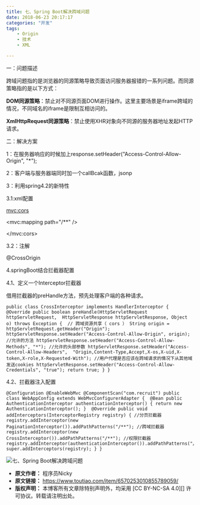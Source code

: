 ```yaml
---
title: 七、Spring Boot解决跨域问题
date: 2018-06-23 20:17:17
categories: "开发"
tags:
	- Origin
	- 技术
	- XML

---
```


一：问题描述

跨域问题指的是浏览器的同源策略导致页面访问服务器报错的一系列问题。而同源策略指的是以下方式：

**DOM同源策略**：禁止对不同源页面DOM进行操作。这里主要场景是iframe跨域的情况，不同域名的iframe是限制互相访问的。

**XmlHttpRequest同源策略**：禁止使用XHR对象向不同源的服务器地址发起HTTP请求。

二：解决方案

1：在服务器响应的时候加上response.setHeader("Access-Control-Allow-Origin", "\*");

2：客户端与服务器端同时加一个callBcak函数，jsonp

3：利用spring4.2的新特性

3.1:xml配置

<!-- 跨域 -->

<mvc:cors>

<mvc:mapping path="/\*\*" />

</mvc:cors>

3.2：注解

@CrossOrigin

4.springBoot结合拦截器配置

4.1、定义一个Interceptor拦截器

借用拦截器的preHandle方法，预先处理客户端的各种请求。

``````````
public class CrossInterceptor implements HandlerInterceptor {  @Override public boolean preHandle(HttpServletRequest httpServletRequest,  HttpServletResponse httpServletResponse, Object o) throws Exception {  // 跨域资源共享（ cors ） String origin = httpServletRequest.getHeader("Origin"); httpServletResponse.setHeader("Access-Control-Allow-Origin", origin); //允许的方法 httpServletResponse.setHeader("Access-Control-Allow-Methods", "*"); //允许的头部参数 httpServletResponse.setHeader("Access-Control-Allow-Headers",  "Origin,Content-Type,Accept,X-os,X-uid,X-token,X-role,X-Requested-With"); //用户代理是否应该在跨域请求的情况下从其他域发送cookies httpServletResponse.setHeader("Access-Control-Allow-Credentials", "true"); return true; } }
``````````

4.2、拦截器注入配置

``````````
@Configuration @EnableWebMvc @ComponentScan("com.recruit") public class WebAppConfig extends WebMvcConfigurerAdapter {  @Bean public AuthenticationInterceptor authenticationInterceptor() { return new AuthenticationInterceptor(); }  @Override public void addInterceptors(InterceptorRegistry registry) { //分页拦截器 registry.addInterceptor(new PaginationInterceptor()).addPathPatterns("/**"); //跨域拦截器 registry.addInterceptor(new CrossInterceptor()).addPathPatterns("/**"); //权限拦截器 registry.addInterceptor(authenticationInterceptor()).addPathPatterns("/**");  super.addInterceptors(registry); } }
``````````

![七、Spring Boot解决跨域问题][Spring Boot]


[Spring Boot]: /pro/os/crawler/FVIA-FIM6-BMBV.jpg
 *  **原文作者：** 程序员Nicky
 *  **原文链接：** https://www.toutiao.com/item/6570253010855789059/
 *  **版权声明：** 本博客所有文章除特别声明外，均采用 [CC BY-NC-SA 4.0][] 许可协议。转载请注明出处。